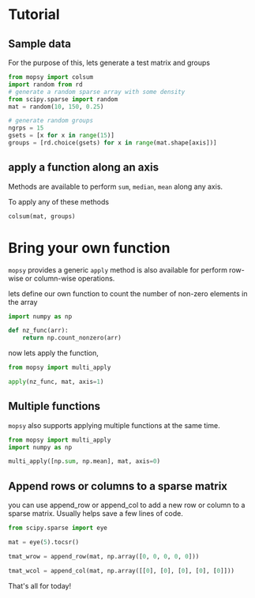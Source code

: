# Tutorial

## Sample data

For the purpose of this, lets generate a test matrix and groups

```python
from mopsy import colsum
import random from rd
# generate a random sparse array with some density
from scipy.sparse import random
mat = random(10, 150, 0.25)

# generate random groups
ngrps = 15
gsets = [x for x in range(15)]
groups = [rd.choice(gsets) for x in range(mat.shape[axis])]
```

## apply a function along an axis

Methods are available to perform `sum`, `median`, `mean` along any axis.

To apply any of these methods

```python
colsum(mat, groups)
```

# Bring your own function

`mopsy` provides a generic `apply` method is also available for perform row-wise or column-wise operations.

lets define our own function to count the number of non-zero elements in the array

```python
import numpy as np

def nz_func(arr):
    return np.count_nonzero(arr)
```

now lets apply the function,

```python
from mopsy import multi_apply

apply(nz_func, mat, axis=1)
```

## Multiple functions

`mopsy` also supports applying multiple functions at the same time. 

```python
from mopsy import multi_apply
import numpy as np

multi_apply([np.sum, np.mean], mat, axis=0)
```

## Append rows or columns to a sparse matrix

you can use append_row or append_col to add a new row or column to a sparse matrix. Usually helps save a few lines of code.

```python
from scipy.sparse import eye

mat = eye(5).tocsr()

tmat_wrow = append_row(mat, np.array([0, 0, 0, 0, 0]))

tmat_wcol = append_col(mat, np.array([[0], [0], [0], [0], [0]]))
```

That's all for today! 